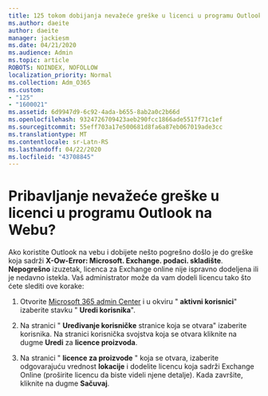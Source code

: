 ```yaml
---
title: 125 tokom dobijanja nevažeće greške u licenci u programu Outlook na Webu?
ms.author: daeite
author: daeite
manager: jackiesm
ms.date: 04/21/2020
ms.audience: Admin
ms.topic: article
ROBOTS: NOINDEX, NOFOLLOW
localization_priority: Normal
ms.collection: Adm_O365
ms.custom:
- "125"
- "1600021"
ms.assetid: 6d9947d9-6c92-4ada-b655-8ab2a0c2b66d
ms.openlocfilehash: 9324726709423aeb290fcc1866ade5517f71c1ef
ms.sourcegitcommit: 55eff703a17e500681d8fa6a87eb067019ade3cc
ms.translationtype: MT
ms.contentlocale: sr-Latn-RS
ms.lasthandoff: 04/22/2020
ms.locfileid: "43708845"
---
```

# <a name="getting-an-invalid-license-error-in-outlook-on-the-web"></a>Pribavljanje nevažeće greške u licenci u programu Outlook na Webu?

Ako koristite Outlook na vebu i dobijete nešto pogrešno došlo je do greške koja sadrži **X-Ow-Error: Microsoft. Exchange. podaci. skladište**. **Nepogrešno** izuzetak, licenca za Exchange online nije ispravno dodeljena ili je nedavno istekla. Vaš administrator može da vam dodeli licencu tako što ćete slediti ove korake:
  
1. Otvorite [Microsoft 365 admin Center](https://portal.office.com/adminportal/home#/homepage) i u okviru " **aktivni korisnici**" izaberite stavku " **Uredi korisnika**".

2. Na stranici " **Uređivanje korisničke** stranice koja se otvara" izaberite korisnika. Na stranici korisnička svojstva koja se otvara kliknite na dugme **Uredi** za **licence proizvoda**.

3. Na stranici " **licence za proizvode** " koja se otvara, izaberite odgovarajuću vrednost **lokacije** i dodelite licencu koja sadrži Exchange Online (proširite licencu da biste videli njene detalje). Kada završite, kliknite na dugme **Sačuvaj**.
